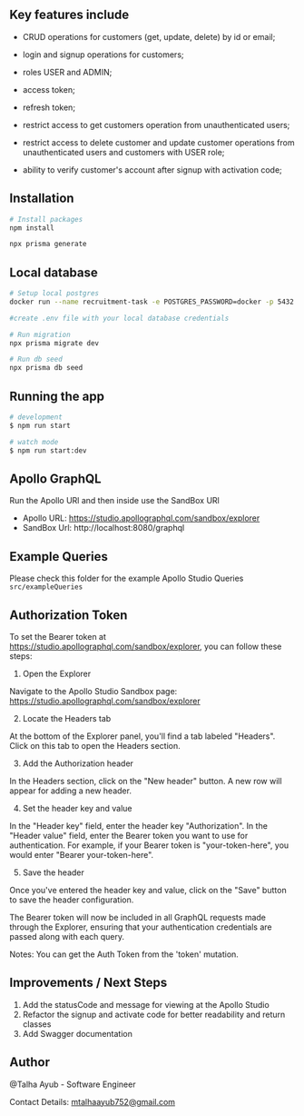 ## Key features include

- CRUD operations for customers (get, update, delete) by id or email;

- login and signup operations for customers;

- roles USER and ADMIN;

- access token;

- refresh token;

- restrict access to get customers operation from unauthenticated users;

- restrict access to delete customer and update customer operations from unauthenticated users and customers with USER role;

- ability to verify customer's account after signup with activation code;

## Installation

```bash
# Install packages
npm install

npx prisma generate
```

## Local database

```bash
# Setup local postgres
docker run --name recruitment-task -e POSTGRES_PASSWORD=docker -p 5432:5432 -d postgres:11.16

#create .env file with your local database credentials

# Run migration
npx prisma migrate dev

# Run db seed
npx prisma db seed
```

## Running the app

```bash
# development
$ npm run start

# watch mode
$ npm run start:dev

```

## Apollo GraphQL

Run the Apollo URl and then inside use the SandBox URl

- Apollo URL: https://studio.apollographql.com/sandbox/explorer
- SandBox Url: http://localhost:8080/graphql

## Example Queries

Please check this folder for the example Apollo Studio Queries `src/exampleQueries`

## Authorization Token

To set the Bearer token at https://studio.apollographql.com/sandbox/explorer, you can follow these steps:

1. Open the Explorer

Navigate to the Apollo Studio Sandbox page: https://studio.apollographql.com/sandbox/explorer

2. Locate the Headers tab

At the bottom of the Explorer panel, you'll find a tab labeled "Headers". Click on this tab to open the Headers section.

3. Add the Authorization header

In the Headers section, click on the "New header" button. A new row will appear for adding a new header.

4. Set the header key and value

In the "Header key" field, enter the header key "Authorization". In the "Header value" field, enter the Bearer token you want to use for authentication. For example, if your Bearer token is "your-token-here", you would enter "Bearer your-token-here".

5. Save the header

Once you've entered the header key and value, click on the "Save" button to save the header configuration.

The Bearer token will now be included in all GraphQL requests made through the Explorer, ensuring that your authentication credentials are passed along with each query.

Notes: You can get the Auth Token from the 'token' mutation.

## Improvements / Next Steps

1. Add the statusCode and message for viewing at the Apollo Studio
2. Refactor the signup and activate code for better readability and return classes
3. Add Swagger documentation

## Author

@Talha Ayub - Software Engineer

Contact Details: mtalhaayub752@gmail.com
